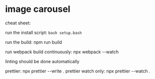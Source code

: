 # image carousel




cheat sheet:

run the install script: `bash setup.bash`

run the build: npm run build

run webpack build continuously: npx webpack --watch

linting should be done automatically

prettier: npx prettier --write .
prettier watch only: npx prettier --watch .
